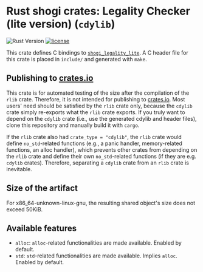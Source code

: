 # Rust shogi crates: Legality Checker (lite version) (`cdylib`)
![Rust Version](https://img.shields.io/badge/rustc-1.74+-blue.svg)
[![license](https://img.shields.io/badge/license-MIT-blue.svg)](https://opensource.org/licenses/mit-license.php)

This crate defines C bindings to [`shogi_legality_lite`](../shogi_legality_lite/). A C header file for this crate is placed in `include/` and generated with `make`.

## Publishing to [crates.io](https://crates.io/)
This crate is for automated testing of the size after the compilation of the `rlib` crate. Therefore, it is not intended for publishing to [crates.io](https://crates.io/). Most users' need should be satisfied by the `rlib` crate only, because the `cdylib` crate simply re-exports what the `rlib` crate exports. If you truly want to depend on the `cdylib` crate (i.e., use the generated cdylib and header files), clone this repository and manually build it with `cargo`.

If the `rlib` crate also had `crate_type = "cdylib"`, the `rlib` crate would define `no_std`-related functions (e.g., a panic handler, memory-related functions, an alloc handler), which prevents other crates from depending on the `rlib` crate and define their own `no_std`-related functions (if they are e.g. `cdylib` crates). Therefore, separating a `cdylib` crate from an `rlib` crate is inevitable.

## Size of the artifact
For x86_64-unknown-linux-gnu, the resulting shared object's size does not exceed 50KiB.

## Available features
- `alloc`: `alloc`-related functionalities are made available. Enabled by default.
- `std`: `std`-related functionalities are made available. Implies `alloc`. Enabled by default.

